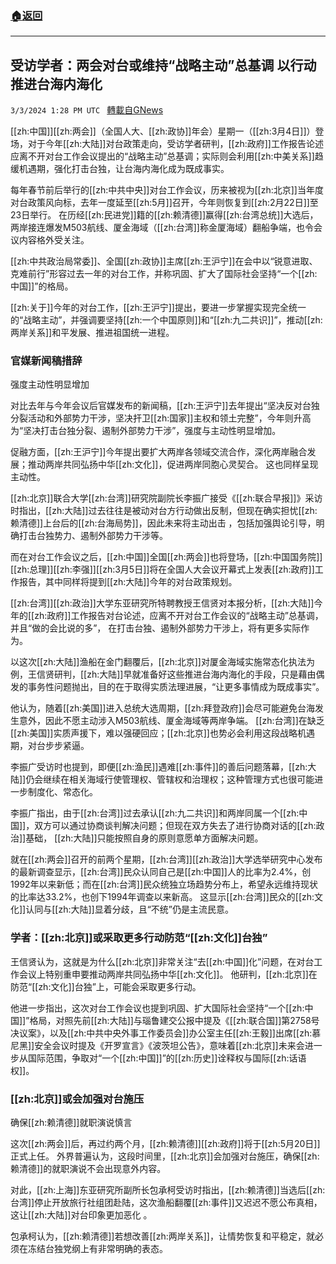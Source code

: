###  [:house:返回](README.md)
---


## 受访学者：两会对台或维持“战略主动”总基调 以行动推进台海内海化
`3/3/2024 1:28 PM UTC ` [轉載自GNews](https://gnews.org/articles/2361102)

[[zh:中国]][[zh:两会]]（全国人大、[[zh:政协]]年会）星期一（[[zh:3月4日]]）登场，对于今年[[zh:大陆]]对台政策走向，受访学者研判，[[zh:政府]]工作报告论述应离不开对台工作会议提出的“战略主动”总基调；实际则会利用[[zh:中美关系]]趋缓机遇期，强化打击台独，让台海内海化成为既成事实。

每年春节前后举行的[[zh:中共中央]]对台工作会议，历来被视为[[zh:北京]]当年度对台政策风向标，去年一度延至[[zh:5月]]召开，今年则恢复到[[zh:2月22日]]至23日举行。 在历经[[zh:民进党]]籍的[[zh:赖清德]]赢得[[zh:台湾总统]]大选后，两岸接连爆发M503航线、厦金海域（[[zh:台湾]]称金厦海域）翻船争端，也令会议内容格外受关注。

[[zh:中共政治局常委]]、全国[[zh:政协]]主席[[zh:王沪宁]]在会中以“锐意进取、克难前行”形容过去一年的对台工作，并称巩固、扩大了国际社会坚持“一个[[zh:中国]]”的格局。

[[zh:关于]]今年的对台工作，[[zh:王沪宁]]提出，要进一步掌握实现完全统一的“战略主动”，并强调要坚持[[zh:一个中国原则]]和“[[zh:九二共识]]”，推动[[zh:两岸关系]]和平发展、推进祖国统一进程。

### 官媒新闻稿措辞

强度主动性明显增加

对比去年与今年会议后官媒发布的新闻稿，[[zh:王沪宁]]去年提出“坚决反对台独分裂活动和外部势力干涉，坚决扞卫[[zh:国家]]主权和领土完整”，今年则升高为“坚决打击台独分裂、遏制外部势力干涉”，强度与主动性明显增加。

促融方面，[[zh:王沪宁]]今年提出要扩大两岸各领域交流合作，深化两岸融合发展；推动两岸共同弘扬中华[[zh:文化]]，促进两岸同胞心灵契合。 这也同样呈现主动性。

[[zh:北京]]联合大学[[zh:台湾]]研究院副院长李振广接受《[[zh:联合早报]]》采访时指出，[[zh:大陆]]过去往往是被动对台方行动做出反制，但现在确实担忧[[zh:赖清德]]上台后的[[zh:台海局势]]，因此未来将主动出击 ，包括加强舆论引导，明确打击台独势力、遏制外部势力干涉等。

而在对台工作会议之后，[[zh:中国]]全国[[zh:两会]]也将登场，[[zh:中国国务院]][[zh:总理]][[zh:李强]][[zh:3月5日]]将在全国人大会议开幕式上发表[[zh:政府]]工作报告，其中同样将提到[[zh:大陆]]今年的对台政策规划。

[[zh:台湾]][[zh:政治]]大学东亚研究所特聘教授王信贤对本报分析，[[zh:大陆]]今年的[[zh:政府]]工作报告对台论述，应离不开对台工作会议的“战略主动”总基调，并且“做的会比说的多”， 在打击台独、遏制外部势力干涉上，将有更多实际作为。

以这次[[zh:大陆]]渔船在金门翻覆后，[[zh:北京]]对厦金海域实施常态化执法为例，王信贤研判，[[zh:大陆]]早就准备好这些推进台海内海化的手段，只是藉由偶发的事务性问题抛出，目的在于取得实质法理进展，“让更多事情成为既成事实”。

他认为，随着[[zh:美国]]进入总统大选周期，[[zh:拜登政府]]会尽可能避免台海发生意外，因此不愿主动涉入M503航线、厦金海域等两岸争端。 [[zh:台湾]]在缺乏[[zh:美国]]实质声援下，难以强硬回应；[[zh:北京]]也势必会利用这段战略机遇期，对台步步紧逼。

李振广受访时也提到，即便[[zh:渔民]]遇难[[zh:事件]]的善后问题落幕，[[zh:大陆]]仍会继续在相关海域行使管理权、管辖权和治理权；这种管理方式也很可能进一步制度化、常态化。

李振广指出，由于[[zh:台湾]]过去承认[[zh:九二共识]]和两岸同属一个[[zh:中国]]，双方可以通过协商谈判解决问题；但现在双方失去了进行协商对话的[[zh:政治]]基础， [[zh:大陆]]只能按照自身的原则意愿单方面解决问题。

就在[[zh:两会]]召开的前两个星期，[[zh:台湾]][[zh:政治]]大学选举研究中心发布的最新调查显示，[[zh:台湾]]民众认同自己是[[zh:中国]]人的比率为2.4%，创1992年以来新低；而在[[zh:台湾]]民众统独立场趋势分布上，希望永远维持现状的比率达33.2%，也创下1994年调查以来新高。 这显示[[zh:台湾]]民众的[[zh:文化]]认同与[[zh:大陆]]显着分歧，且“不统”仍是主流民意。

### 学者：[[zh:北京]]或采取更多行动防范“[[zh:文化]]台独”

王信贤认为，这就是为什么[[zh:北京]]非常关注“去[[zh:中国]]化”问题，在对台工作会议上特别重申要推动两岸共同弘扬中华[[zh:文化]]。 他研判，[[zh:北京]]在防范“[[zh:文化]]台独”上，可能会采取更多行动。

他进一步指出，这次对台工作会议也提到巩固、扩大国际社会坚持“一个[[zh:中国]]”格局，对照先前[[zh:大陆]]与瑙鲁建交公报中提及《[[zh:联合国]]第2758号决议案》，以及[[zh:中共中央外事工作委员会]]办公室主任[[zh:王毅]]出席[[zh:慕尼黑]]安全会议时提及《开罗宣言》《波茨坦公告》，意味着[[zh:北京]]未来会进一步从国际范围，争取对“一个[[zh:中国]]”的[[zh:历史]]诠释权与国际[[zh:话语权]]。

### [[zh:北京]]或会加强对台施压

确保[[zh:赖清德]]就职演说慎言

这次[[zh:两会]]后，再过约两个月，[[zh:赖清德]][[zh:政府]]将于[[zh:5月20日]]正式上任。 外界普遍认为，这段时间里，[[zh:北京]]会加强对台施压，确保[[zh:赖清德]]的就职演说不会出现意外内容。

对此，[[zh:上海]]东亚研究所副所长包承柯受访时指出，[[zh:赖清德]]当选后[[zh:台湾]]停止开放旅行社组团赴陆，这次渔船翻覆[[zh:事件]]又迟迟不愿公布真相，这让[[zh:大陆]]对台印象更加恶化 。

包承柯认为，[[zh:赖清德]]若想改善[[zh:两岸关系]]，让情势恢复和平稳定，就必须在冻结台独党纲上有非常明确的表态。
